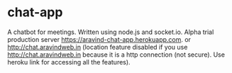 # chat-app

 A chatbot for meetings. Written using node.js and socket.io. Alpha trial production server https://aravind-chat-app.herokuapp.com. or http://chat.aravindweb.in (location feature disabled if you use http://chat.aravindweb.in because it is a http connection (not secure). Use heroku link for accessing all the features).
